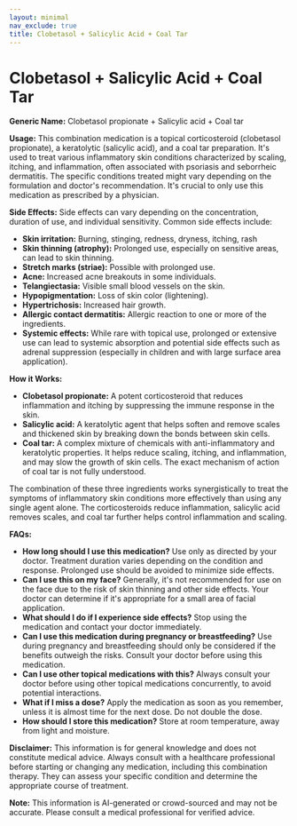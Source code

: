 ```yaml
---
layout: minimal
nav_exclude: true
title: Clobetasol + Salicylic Acid + Coal Tar
---
```


# Clobetasol + Salicylic Acid + Coal Tar

**Generic Name:**  Clobetasol propionate + Salicylic acid + Coal tar

**Usage:** This combination medication is a topical corticosteroid (clobetasol propionate), a keratolytic (salicylic acid), and a coal tar preparation. It's used to treat various inflammatory skin conditions characterized by scaling, itching, and inflammation, often associated with psoriasis and seborrheic dermatitis.  The specific conditions treated might vary depending on the formulation and doctor's recommendation. It's crucial to only use this medication as prescribed by a physician.

**Side Effects:**  Side effects can vary depending on the concentration, duration of use, and individual sensitivity.  Common side effects include:

* **Skin irritation:** Burning, stinging, redness, dryness, itching, rash
* **Skin thinning (atrophy):** Prolonged use, especially on sensitive areas, can lead to skin thinning.
* **Stretch marks (striae):**  Possible with prolonged use.
* **Acne:**  Increased acne breakouts in some individuals.
* **Telangiectasia:**  Visible small blood vessels on the skin.
* **Hypopigmentation:** Loss of skin color (lightening).
* **Hypertrichosis:** Increased hair growth.
* **Allergic contact dermatitis:** Allergic reaction to one or more of the ingredients.
* **Systemic effects:** While rare with topical use, prolonged or extensive use can lead to systemic absorption and potential side effects such as adrenal suppression (especially in children and with large surface area application).


**How it Works:**

* **Clobetasol propionate:**  A potent corticosteroid that reduces inflammation and itching by suppressing the immune response in the skin.
* **Salicylic acid:**  A keratolytic agent that helps soften and remove scales and thickened skin by breaking down the bonds between skin cells.
* **Coal tar:**  A complex mixture of chemicals with anti-inflammatory and keratolytic properties.  It helps reduce scaling, itching, and inflammation, and may slow the growth of skin cells.  The exact mechanism of action of coal tar is not fully understood.

The combination of these three ingredients works synergistically to treat the symptoms of inflammatory skin conditions more effectively than using any single agent alone.  The corticosteroids reduce inflammation, salicylic acid removes scales, and coal tar further helps control inflammation and scaling.


**FAQs:**

* **How long should I use this medication?**  Use only as directed by your doctor.  Treatment duration varies depending on the condition and response. Prolonged use should be avoided to minimize side effects.
* **Can I use this on my face?**  Generally, it's not recommended for use on the face due to the risk of skin thinning and other side effects.  Your doctor can determine if it's appropriate for a small area of facial application.
* **What should I do if I experience side effects?**  Stop using the medication and contact your doctor immediately.
* **Can I use this medication during pregnancy or breastfeeding?**  Use during pregnancy and breastfeeding should only be considered if the benefits outweigh the risks.  Consult your doctor before using this medication.
* **Can I use other topical medications with this?**  Always consult your doctor before using other topical medications concurrently, to avoid potential interactions.
* **What if I miss a dose?** Apply the medication as soon as you remember, unless it is almost time for the next dose.  Do not double the dose.
* **How should I store this medication?** Store at room temperature, away from light and moisture.


**Disclaimer:** This information is for general knowledge and does not constitute medical advice.  Always consult with a healthcare professional before starting or changing any medication, including this combination therapy.  They can assess your specific condition and determine the appropriate course of treatment.


**Note:** This information is AI-generated or crowd-sourced and may not be accurate. Please consult a medical professional for verified advice.